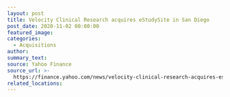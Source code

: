 ```yaml
---
layout: post
title: Velocity Clinical Research acquires eStudySite in San Diego
post_date: 2020-11-02 00:00:00
featured_image:
categories:
  - Acquisitions
author:
summary_text:
source: Yahoo Finance
source_url: >-
  https://finance.yahoo.com/news/velocity-clinical-research-acquires-estudysite-140000932.html?guccounter=1
related_locations:
---
```

